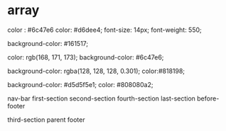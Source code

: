# array



<!-- Nav bar -->
color : #6c47e6
color: #d6dee4;
font-size: 14px;
font-weight: 550;

<!-- Menu -->
background-color: #161517;


<!-- First-section -->
color: rgb(168, 171, 173);
background-color: #6c47e6;

<!-- third-section -->
background-color: rgba(128, 128, 128, 0.301);
color:#818198;

background-color: #d5d5f5e1;
color: #808080a2;


<!-- Hafsa's Modification -->
nav-bar
first-section
second-section
fourth-section
last-section
before-footer

<!-- Youssef's modification -->
third-section
parent
footer



